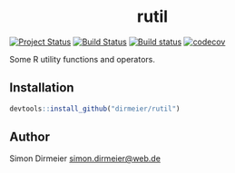 <h1 align="center"> rutil </h1>

[![Project Status](http://www.repostatus.org/badges/latest/wip.svg)](http://www.repostatus.org/#wip)
[![Build Status](https://travis-ci.org/dirmeier/rutil.svg?branch=master)](https://travis-ci.org/dirmeier/rutil)
[![Build status](https://ci.appveyor.com/api/projects/status/6y9fx6u3eceids5m?svg=true)](https://ci.appveyor.com/project/dirmeier/rutil)
[![codecov](https://codecov.io/gh/dirmeier/rutil/branch/master/graph/badge.svg)](https://codecov.io/gh/dirmeier/rutil)


Some R utility functions and operators.

## Installation

```r
devtools::install_github("dirmeier/rutil")
```

## Author

Simon Dirmeier <a href="mailto:simon.dirmeier@web.de">simon.dirmeier@web.de</a>
